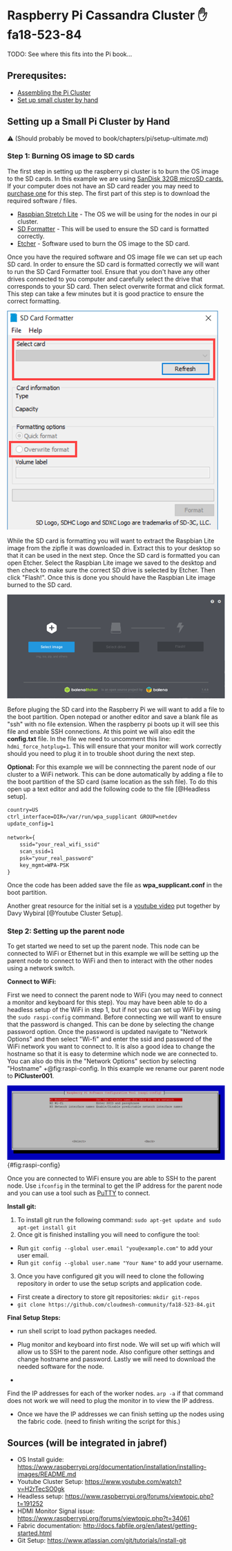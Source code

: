 # Raspberry Pi Cassandra Cluster :hand: fa18-523-84

TODO: See where this fits into the Pi book...

## Prerequsites:

  * [Assembling the Pi Cluster](https://github.com/cloudmesh-community/book/blob/master/chapters/pi/case.md#build-your-own-5-node-pi-cluster)
  * [Set up small cluster by hand](https://github.com/cloudmesh-community/book/blob/master/chapters/pi/setup-ultimate.md)
  
## Setting up a Small Pi Cluster by Hand 

:warning: (Should probably be moved to book/chapters/pi/setup-ultimate.md)

### Step 1: Burning OS image to SD cards

The first step in setting up the raspberry pi cluster is to burn the OS image to the SD cards.  In this example we are using [SanDisk 32GB microSD cards.](https://www.amazon.com/Sandisk-Ultra-Micro-UHS-I-Adapter/dp/B073JWXGNT/ref=sr_1_5?s=pc&ie=UTF8&qid=1542828848&sr=1-5&keywords=32+gb+micro+sd+card)  If your computer does not have an SD card reader you may need to [purchase one](https://www.amazon.com/Anker-Portable-Reader-RS-MMC-Micro/dp/B006T9B6R2/ref=sr_1_3?s=electronics&ie=UTF8&qid=1542828941&sr=1-3&keywords=sd+card+reader) for this step.  The first part of this step is to download the required software / files.

  * [Raspbian Stretch Lite](https://www.raspberrypi.org/downloads/raspbian/) - The OS we will be using for the nodes in our pi cluster.
  * [SD Formatter](https://www.sdcard.org/downloads/formatter_4/) - This will be used to ensure the SD card is formatted correctly.
  * [Etcher](https://www.balena.io/etcher/) - Software used to burn the OS image to the SD card.

Once you have the required software and OS image file we can set up each SD card.  In order to ensure the SD card is formatted correctly we will want to run the SD Card Formatter tool.  Ensure that you don't have any other drives connected to you computer and carefully select the drive that corresponds to your SD card.  Then select overwrite format and click format.  This step can take a few minutes but it is good practice to ensure the correct formatting.

![SD Card Formatter](images/SD_format.png)

While the SD card is formatting you will want to extract the Raspbian Lite image from the zipfle it was downloaded in.  Extract this to your desktop so that it can be used in the next step.  Once the SD card is formatted you can open Etcher.  Select the Raspbian Lite image we saved to the desktop and then check to make sure the correct SD drive is selected by Etcher.  Then click "Flash!".  Once this is done you should have the Raspbian Lite image burned to the SD card.

![Etcher](images/etcher.png)

Before pluging the SD card into the Raspberry Pi we will want to add a file to the boot partition.  Open notepad or another editor and save a blank file as "ssh" with no file extension.  When the raspberry pi boots up it will see this file and enable SSH connections.  At this point we will also edit the **config.txt** file.  In the file we need to uncomment this line: ```hdmi_force_hotplug=1```.  This will ensure that your monitor will work correctly should you need to plug it in to trouble shoot during the next step.

**Optional:** For this example we will be connnecting the parent node of our cluster to a WiFi network.  This can be done automatically by adding a file to the boot partition of the SD card (same location as the ssh file).  To do this open up a text editor and add the following code to the file [@Headless setup].

```
country=US
ctrl_interface=DIR=/var/run/wpa_supplicant GROUP=netdev
update_config=1

network={
    ssid="your_real_wifi_ssid"
    scan_ssid=1
    psk="your_real_password"
    key_mgmt=WPA-PSK
}
```

Once the code has been added save the file as **wpa_supplicant.conf** in the boot partition.

Another great resource for the initial set is a [youtube video](https://www.youtube.com/watch?v=H2rTecSO0gk) put together by Davy Wybiral [@Youtube Cluster Setup].

### Step 2: Setting up the parent node

To get started we need to set up the parent node.  This node can be connected to WiFi or Ethernet but in this example we will be setting up the parent node to connect to WiFi and then to interact with the other nodes using a network switch.

**Connect to WiFi:**

First we need to connect the parent node to WiFi (you may need to connect a monitor and keyboard for this step).  You may have been able to do a headless setup of the WiFi in step 1, but if not you can set up WiFi by using the ```sudo raspi-config``` command.  Before connecting we will want to ensure that the password is changed.  This can be done by selecting the change password option.  Once the password is updated navigate to "Network Options" and then select "Wi-fi" and enter the ssid and password of the WiFi network you want to connect to.  It is also a good idea to change the hostname so that it is easy to determine which node we are connected to.  You can also do this in the "Network Options" section by selecting "Hostname" +@fig:raspi-config.  In this example we rename our parent node to **PiCluster001**.

![raspi-config](images/raspi-config.png){#fig:raspi-config}

Once you are connected to WiFi ensure you are able to SSH to the parent node.  Use ```ifconfig``` in the terminal to get the IP address for the parent node and you can use a tool such as [PuTTY](https://www.chiark.greenend.org.uk/~sgtatham/putty/latest.html) to connect.

**Install git:**

 1. To install git run the following command: ```sudo apt-get update and sudo apt-get install git```
 2. Once git is finished installing you will need to configure the tool:
  * Run ```git config --global user.email "you@example.com"``` to add your user email.
  * Run ```git config --global user.name "Your Name"``` to add your username.
 3. Once you have configured git you will need to clone the following repository in order to use the setup scripts and application code.
  * First create a directory to store git repositories: ```mkdir git-repos```
  * ```git clone https://github.com/cloudmesh-community/fa18-523-84.git```
 
**Final Setup Steps:**
 * run shell script to load python packages needed.
 
 * Plug monitor and keyboard into first node.  We will set up wifi which will allow us to SSH to the parent node.  Also configure other settings and change hostname and password.  Lastly we will need to download the needed software for the node.
 * 
 
 Find the IP addresses for each of the worker nodes.  ```arp -a```  if that command does not work we will need to plug the monitor in to view the IP address.
 * Once we have the IP addresses we can finish setting up the nodes using the fabric code.  (need to finish writing the script for this.)

## Sources (will be integrated in jabref)

* OS Install guide: https://www.raspberrypi.org/documentation/installation/installing-images/README.md
* Youtube Cluster Setup: https://www.youtube.com/watch?v=H2rTecSO0gk
* Headless setup: https://www.raspberrypi.org/forums/viewtopic.php?t=191252
* HDMI Monitor Signal issue: https://www.raspberrypi.org/forums/viewtopic.php?t=34061
* Fabric documentation: http://docs.fabfile.org/en/latest/getting-started.html
* Git Setup: https://www.atlassian.com/git/tutorials/install-git
